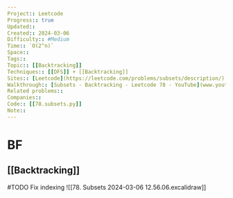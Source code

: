 ```yaml
---
Project:: Leetcode
Progress:: true
Updated:: 
Created:: 2024-03-06
Difficulty:: #Medium 
Time:: `O(2^n)`
Space:: 
Tags:: 
Topic:: [[Backtracking]]
Techniques:: [[DFS]] + [[Backtracking]]
Sites:: [Leetcode](https://leetcode.com/problems/subsets/description/)
Walkthrough:: [Subsets - Backtracking - Leetcode 78 - YouTube](www.youtube.com/watch?v=REOH22Xwdkk)
Related problems:: 
Companies:: 
Code:: [[78.subsets.py]]
Note:: 
---
```



# BF
## [[Backtracking]]
#TODO Fix indexing
![[78. Subsets 2024-03-06 12.56.06.excalidraw]]
